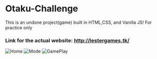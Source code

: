 # Otaku-Challenge
This is an undone project(game) built in HTML,CSS, and Vanilla JS! For practice only

### Link for the actual website: http://lestergames.tk/

![Home](https://user-images.githubusercontent.com/37885860/60206337-ddc10e80-9885-11e9-9597-4ceac13586f8.png)
![Mode](https://user-images.githubusercontent.com/37885860/60206335-ddc10e80-9885-11e9-8e07-c02cc0ff621d.png)
![GamePlay](https://user-images.githubusercontent.com/37885860/60206332-dd287800-9885-11e9-846a-7bfcfb30110f.png)

